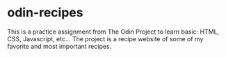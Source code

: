 # odin-recipes
This is a practice assignment from The Odin Project to learn basic: HTML, CSS, Javascript, etc...
The project is a recipe website of some of my favorite and most important recipes.
